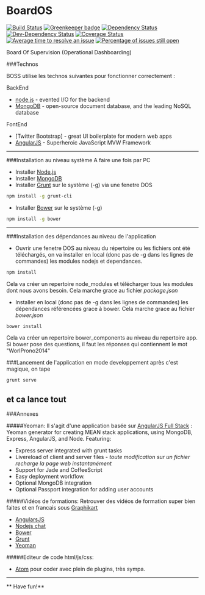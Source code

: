 
BoardOS
====
[![Build Status](https://travis-ci.org/wilsto/BoardOS.svg)](https://travis-ci.org/wilsto/BoardOS)
[![Greenkeeper badge](https://badges.greenkeeper.io/wilsto/BoardOS.svg)](https://greenkeeper.io/)
[![Dependency Status](https://img.shields.io/david/wilsto/BoardOS.svg)](https://david-dm.org/wilsto/BoardOS)
[![Dev-Dependency Status](https://img.shields.io/david/dev/wilsto/BoardOS.svg)](https://david-dm.org/wilsto/BoardOS#info=devDependencies)
[![Coverage Status](https://coveralls.io/repos/github/wilsto/BoardOS/badge.svg?branch=master)](https://coveralls.io/github/wilsto/BoardOS?branch=master)
[![Average time to resolve an issue](http://isitmaintained.com/badge/resolution/wilsto/boardos.svg)](http://isitmaintained.com/project/wilsto/boardos "Average time to resolve an issue")
[![Percentage of issues still open](http://isitmaintained.com/badge/open/wilsto/boardos.svg)](http://isitmaintained.com/project/wilsto/boardos "Percentage of issues still open")

Board Of Supervision
(Operational Dashboarding)

###Technos

BOSS utilise les technos suivantes pour fonctionner correctement :

BackEnd
* [node.js] - evented I/O for the backend
* [MongoDB] -  open-source document database, and the leading NoSQL database

FontEnd
* [Twitter Bootstrap] - great UI boilerplate for modern web apps
* [AngularJS] - Superheroic JavaScript MVW Framework

---

###Installation au niveau système
A faire une fois par PC

* Installer [Node.js]
* Installer [MongoDB]
* Installer [Grunt] sur le système (-g) via une fenetre DOS

```sh
npm install -g grunt-cli
```

* Installer [Bower] sur le système (-g)

```sh
npm install -g bower
```

---

###Installation des dépendances au niveau de l'application
* Ouvrir une fenetre DOS au niveau du répertoire ou les fichiers ont été téléchargés, on va installer en local (donc pas de -g dans les lignes de commandes) les modules nodejs et dependances.

```sh
npm install
```
Cela va créer un repertoire node_modules et télécharger tous les modules dont nous avons besoin. Cela marche grace au fichier *package.json*

* Installer en local (donc pas de -g dans les lignes de commandes) les dépendances référencées grace à bower. Cela marche grace au fichier _bower.json_

```sh
bower install
```
Cela va créer un repertoire bower_components au niveau du repertoire app. Si bower pose des questions, il faut les réponses qui contiennent le mot "WorlProno2014"


###Lancement de l'application en mode developpement
après c'est magique, on tape

```sh
grunt serve
```
et ca lance tout
---

###Annexes

#####Yeoman:
Il s'agit d'une application basée sur [AngularJS Full Stack] : Yeoman generator for creating MEAN stack applications, using MongoDB, Express, AngularJS, and Node. Featuring:
* Express server integrated with grunt tasks
* Livereload of client and server files - _toute modification sur un fichier recharge la page web instantanément_
* Support for Jade and CoffeeScript
* Easy deployment workflow.
* Optional MongoDB integration
* Optional Passport integration for adding user accounts

#####Vidéos de formations:
Retrouver des vidéos de formation super bien faites et en francais sous [Graphikart](http://www.grafikart.fr)
* [AngularsJS](http://www.grafikart.fr/formation/angularjs)
* [Nodejs chat](http://www.grafikart.fr/tutoriels/nodejs/nodejs-socketio-tchat-366)
* [Bower](http://www.grafikart.fr/tutoriels/javascript/bower-474)
* [Grunt](http://www.grafikart.fr/tutoriels/grunt/grunt-introduction-470)
* [Yeoman](http://www.grafikart.fr/tutoriels/internet/yeoman-475)

#####Editeur de code html/js/css:
* [Atom] pour coder avec plein de plugins, très sympa.

---

** Have fun!**

[AngularJS Full Stack]:https://github.com/DaftMonk/generator-angular-fullstack

[Node.js]:http://nodejs.org
[MongoDB]:http://www.mongodb.org/

[AngularJS]:http://gruntjs.com/
[Bootstrap]:http://getbootstrap.com//
[Grunt]:http://gruntjs.com/
[Bower]:http://bower.io/
[Atom]:https://atom.io/

